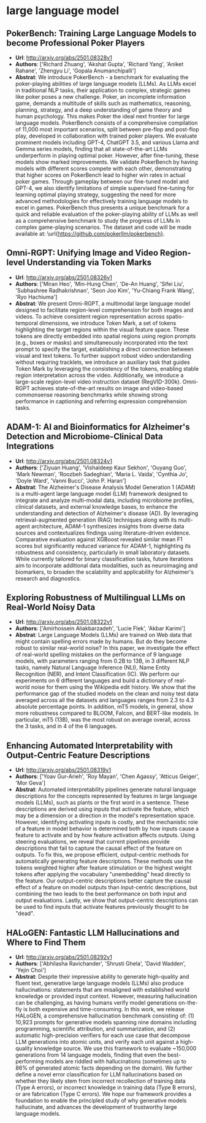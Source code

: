 # large language model
## PokerBench: Training Large Language Models to become Professional Poker Players
- **Url**: http://arxiv.org/abs/2501.08328v1
- **Authors**: ['Richard Zhuang', 'Akshat Gupta', 'Richard Yang', 'Aniket Rahane', 'Zhengyu Li', 'Gopala Anumanchipalli']
- **Abstrat**: We introduce PokerBench - a benchmark for evaluating the poker-playing abilities of large language models (LLMs). As LLMs excel in traditional NLP tasks, their application to complex, strategic games like poker poses a new challenge. Poker, an incomplete information game, demands a multitude of skills such as mathematics, reasoning, planning, strategy, and a deep understanding of game theory and human psychology. This makes Poker the ideal next frontier for large language models. PokerBench consists of a comprehensive compilation of 11,000 most important scenarios, split between pre-flop and post-flop play, developed in collaboration with trained poker players. We evaluate prominent models including GPT-4, ChatGPT 3.5, and various Llama and Gemma series models, finding that all state-of-the-art LLMs underperform in playing optimal poker. However, after fine-tuning, these models show marked improvements. We validate PokerBench by having models with different scores compete with each other, demonstrating that higher scores on PokerBench lead to higher win rates in actual poker games. Through gameplay between our fine-tuned model and GPT-4, we also identify limitations of simple supervised fine-tuning for learning optimal playing strategy, suggesting the need for more advanced methodologies for effectively training language models to excel in games. PokerBench thus presents a unique benchmark for a quick and reliable evaluation of the poker-playing ability of LLMs as well as a comprehensive benchmark to study the progress of LLMs in complex game-playing scenarios. The dataset and code will be made available at: \url{https://github.com/pokerllm/pokerbench}.





## Omni-RGPT: Unifying Image and Video Region-level Understanding via Token Marks
- **Url**: http://arxiv.org/abs/2501.08326v1
- **Authors**: ['Miran Heo', 'Min-Hung Chen', 'De-An Huang', 'Sifei Liu', 'Subhashree Radhakrishnan', 'Seon Joo Kim', 'Yu-Chiang Frank Wang', 'Ryo Hachiuma']
- **Abstrat**: We present Omni-RGPT, a multimodal large language model designed to facilitate region-level comprehension for both images and videos. To achieve consistent region representation across spatio-temporal dimensions, we introduce Token Mark, a set of tokens highlighting the target regions within the visual feature space. These tokens are directly embedded into spatial regions using region prompts (e.g., boxes or masks) and simultaneously incorporated into the text prompt to specify the target, establishing a direct connection between visual and text tokens. To further support robust video understanding without requiring tracklets, we introduce an auxiliary task that guides Token Mark by leveraging the consistency of the tokens, enabling stable region interpretation across the video. Additionally, we introduce a large-scale region-level video instruction dataset (RegVID-300k). Omni-RGPT achieves state-of-the-art results on image and video-based commonsense reasoning benchmarks while showing strong performance in captioning and referring expression comprehension tasks.





## ADAM-1: AI and Bioinformatics for Alzheimer's Detection and Microbiome-Clinical Data Integrations
- **Url**: http://arxiv.org/abs/2501.08324v1
- **Authors**: ['Ziyuan Huang', 'Vishaldeep Kaur Sekhon', 'Ouyang Guo', 'Mark Newman', 'Roozbeh Sadeghian', 'Maria L. Vaida', 'Cynthia Jo', 'Doyle Ward', 'Vanni Bucci', 'John P. Haran']
- **Abstrat**: The Alzheimer's Disease Analysis Model Generation 1 (ADAM) is a multi-agent large language model (LLM) framework designed to integrate and analyze multi-modal data, including microbiome profiles, clinical datasets, and external knowledge bases, to enhance the understanding and detection of Alzheimer's disease (AD). By leveraging retrieval-augmented generation (RAG) techniques along with its multi-agent architecture, ADAM-1 synthesizes insights from diverse data sources and contextualizes findings using literature-driven evidence. Comparative evaluation against XGBoost revealed similar mean F1 scores but significantly reduced variance for ADAM-1, highlighting its robustness and consistency, particularly in small laboratory datasets. While currently tailored for binary classification tasks, future iterations aim to incorporate additional data modalities, such as neuroimaging and biomarkers, to broaden the scalability and applicability for Alzheimer's research and diagnostics.





## Exploring Robustness of Multilingual LLMs on Real-World Noisy Data
- **Url**: http://arxiv.org/abs/2501.08322v1
- **Authors**: ['Amirhossein Aliakbarzadeh', 'Lucie Flek', 'Akbar Karimi']
- **Abstrat**: Large Language Models (LLMs) are trained on Web data that might contain spelling errors made by humans. But do they become robust to similar real-world noise? In this paper, we investigate the effect of real-world spelling mistakes on the performance of 9 language models, with parameters ranging from 0.2B to 13B, in 3 different NLP tasks, namely Natural Language Inference (NLI), Name Entity Recognition (NER), and Intent Classification (IC). We perform our experiments on 6 different languages and build a dictionary of real-world noise for them using the Wikipedia edit history. We show that the performance gap of the studied models on the clean and noisy test data averaged across all the datasets and languages ranges from 2.3 to 4.3 absolute percentage points. In addition, mT5 models, in general, show more robustness compared to BLOOM, Falcon, and BERT-like models. In particular, mT5 (13B), was the most robust on average overall, across the 3 tasks, and in 4 of the 6 languages.





## Enhancing Automated Interpretability with Output-Centric Feature Descriptions
- **Url**: http://arxiv.org/abs/2501.08319v1
- **Authors**: ['Yoav Gur-Arieh', 'Roy Mayan', 'Chen Agassy', 'Atticus Geiger', 'Mor Geva']
- **Abstrat**: Automated interpretability pipelines generate natural language descriptions for the concepts represented by features in large language models (LLMs), such as plants or the first word in a sentence. These descriptions are derived using inputs that activate the feature, which may be a dimension or a direction in the model's representation space. However, identifying activating inputs is costly, and the mechanistic role of a feature in model behavior is determined both by how inputs cause a feature to activate and by how feature activation affects outputs. Using steering evaluations, we reveal that current pipelines provide descriptions that fail to capture the causal effect of the feature on outputs. To fix this, we propose efficient, output-centric methods for automatically generating feature descriptions. These methods use the tokens weighted higher after feature stimulation or the highest weight tokens after applying the vocabulary "unembedding" head directly to the feature. Our output-centric descriptions better capture the causal effect of a feature on model outputs than input-centric descriptions, but combining the two leads to the best performance on both input and output evaluations. Lastly, we show that output-centric descriptions can be used to find inputs that activate features previously thought to be "dead".





## HALoGEN: Fantastic LLM Hallucinations and Where to Find Them
- **Url**: http://arxiv.org/abs/2501.08292v1
- **Authors**: ['Abhilasha Ravichander', 'Shrusti Ghela', 'David Wadden', 'Yejin Choi']
- **Abstrat**: Despite their impressive ability to generate high-quality and fluent text, generative large language models (LLMs) also produce hallucinations: statements that are misaligned with established world knowledge or provided input context. However, measuring hallucination can be challenging, as having humans verify model generations on-the-fly is both expensive and time-consuming. In this work, we release HALoGEN, a comprehensive hallucination benchmark consisting of: (1) 10,923 prompts for generative models spanning nine domains including programming, scientific attribution, and summarization, and (2) automatic high-precision verifiers for each use case that decompose LLM generations into atomic units, and verify each unit against a high-quality knowledge source. We use this framework to evaluate ~150,000 generations from 14 language models, finding that even the best-performing models are riddled with hallucinations (sometimes up to 86% of generated atomic facts depending on the domain). We further define a novel error classification for LLM hallucinations based on whether they likely stem from incorrect recollection of training data (Type A errors), or incorrect knowledge in training data (Type B errors), or are fabrication (Type C errors). We hope our framework provides a foundation to enable the principled study of why generative models hallucinate, and advances the development of trustworthy large language models.




